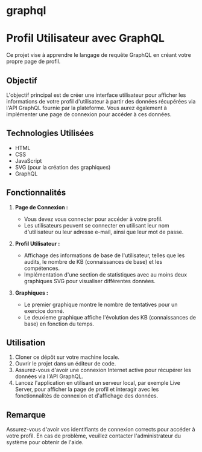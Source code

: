 # graphql

# Profil Utilisateur avec GraphQL

Ce projet vise à apprendre le langage de requête GraphQL en créant votre propre page de profil.

## Objectif

L'objectif principal est de créer une interface utilisateur pour afficher les informations de votre profil d'utilisateur à partir des données récupérées via l'API GraphQL fournie par la plateforme. Vous aurez également à implémenter une page de connexion pour accéder à ces données.

## Technologies Utilisées

- HTML
- CSS
- JavaScript
- SVG (pour la création des graphiques)
- GraphQL

## Fonctionnalités

1. **Page de Connexion :**
   - Vous devez vous connecter pour accéder à votre profil.
   - Les utilisateurs peuvent se connecter en utilisant leur nom d'utilisateur ou leur adresse e-mail, ainsi que leur mot de passe.

2. **Profil Utilisateur :**
   - Affichage des informations de base de l'utilisateur, telles que les audits, le nombre de KB (connaissances de base) et les compétences.
   - Implémentation d'une section de statistiques avec au moins deux graphiques SVG pour visualiser différentes données.
   
3. **Graphiques :**
   - Le premier graphique montre le nombre de tentatives pour un exercice donné.
   - Le deuxieme graphique affiche l'évolution des KB (connaissances de base) en fonction du temps.

## Utilisation

1. Cloner ce dépôt sur votre machine locale.
2. Ouvrir le projet dans un éditeur de code.
3. Assurez-vous d'avoir une connexion Internet active pour récupérer les données via l'API GraphQL.
4. Lancez l'application en utilisant un serveur local, par exemple Live Server, pour afficher la page de profil et interagir avec les fonctionnalités de connexion et d'affichage des données.

## Remarque

Assurez-vous d'avoir vos identifiants de connexion corrects pour accéder à votre profil. En cas de problème, veuillez contacter l'administrateur du système pour obtenir de l'aide.


